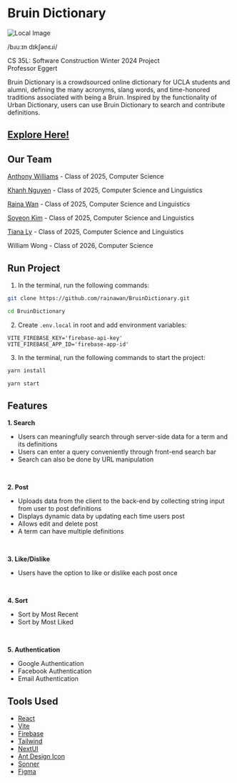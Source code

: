 # Bruin Dictionary

![Local Image](src/assets/color_logo.svg)

/bɹuːɪn dɪkʃənɛɹi/

CS 35L: Software Construction Winter 2024 Project <br> Professor Eggert

Bruin Dictionary is a crowdsourced online dictionary for UCLA students and alumni, defining the many acronyms, slang words, and time-honored traditions associated with being a Bruin. Inspired by the functionality of Urban Dictionary, users can use Bruin Dictionary to search and contribute definitions.

## [Explore Here!](https://bruindictionary.netlify.app/)

## Our Team

[Anthony Williams](https://www.linkedin.com/in/awilliamsworks/) - Class of 2025, Computer Science

[Khanh Nguyen](https://www.linkedin.com/in/khanh-nguyen-794062230/) - Class of 2025, Computer Science and Linguistics

[Raina Wan](https://www.linkedin.com/in/raina-wan-profile/) - Class of 2025, Computer Science and Linguistics

[Soyeon Kim](https://www.linkedin.com/in/sonya-kim/) - Class of 2025, Computer Science and Linguistics

[Tiana Ly](https://www.linkedin.com/in/tianaly/) - Class of 2025, Computer Science and Linguistics

William Wong - Class of 2026, Computer Science

## Run Project

1. In the terminal, run the following commands:

```bash
git clone https://github.com/rainawan/BruinDictionary.git
```

```bash
cd BruinDictionary
```

2. Create `.env.local` in root and add environment variables:

```
VITE_FIREBASE_KEY='firebase-api-key'
VITE_FIREBASE_APP_ID='firebase-app-id'
```

3. In the terminal, run the following commands to start the project:

```bash
yarn install
```

```bash
yarn start
```

## Features

**1. Search**

- Users can meaningfully search through server-side data for a term and its definitions
- Users can enter a query conveniently through front-end search bar
- Search can also be done by URL manipulation

<br>

**2. Post**

- Uploads data from the client to the back-end by collecting string input from user to post definitions
- Displays dynamic data by updating each time users post
- Allows edit and delete post
- A term can have multiple definitions

<br>

**3. Like/Dislike**

- Users have the option to like or dislike each post once

<br>

**4. Sort**

- Sort by Most Recent
- Sort by Most Liked

<br>

**5. Authentication**

- Google Authentication
- Facebook Authentication
- Email Authentication

## Tools Used

- [React](https://react.dev/)
- [Vite](https://vitejs.dev/)
- [Firebase](https://firebase.google.com/)
- [Tailwind](https://tailwindcss.com/)
- [NextUI](https://nextui.org/)
- [Ant Design Icon](https://ant.design/components/icon/)
- [Sonner](https://sonner.emilkowal.ski/)
- [Figma](https://www.figma.com/)
